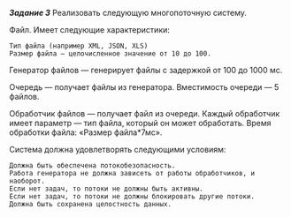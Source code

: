 ***Задание 3***
Реализовать следующую многопоточную систему.

Файл. Имеет следующие характеристики:

    Тип файла (например XML, JSON, XLS)
    Размер файла — целочисленное значение от 10 до 100.

Генератор файлов — генерирует файлы с задержкой от 100 до 1000 мс.

Очередь — получает файлы из генератора. Вместимость очереди — 5 файлов.

Обработчик файлов — получает файл из очереди. Каждый обработчик имеет параметр — тип файла, который он может обработать. Время обработки файла: «Размер файла*7мс».

Система должна удовлетворять следующими условиям:

    Должна быть обеспечена потокобезопасность.
    Работа генератора не должна зависеть от работы обработчиков, и наоборот.
    Если нет задач, то потоки не должны быть активны.
    Если нет задач, то потоки не должны блокировать другие потоки.
    Должна быть сохранена целостность данных.
